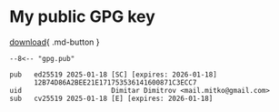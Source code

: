 # My public GPG key

[download](snippets/gpg.pub){ .md-button }

``` title="curl -O https://drdv.github.io/snippets/gpg.pub"
--8<-- "gpg.pub"
```


``` title="gpg --show-keys gpg.pub"
pub   ed25519 2025-01-18 [SC] [expires: 2026-01-18]
      12B74D86A2BEE21E171753536141600871C3ECC7
uid                      Dimitar Dimitrov <mail.mitko@gmail.com>
sub   cv25519 2025-01-18 [E] [expires: 2026-01-18]
```
